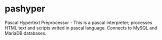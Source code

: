 pashyper
========

Pascal Hypertext Preprocessor - 
This is a pascal interpreter; processes HTML text and scripts writed in pascal language. Connects to MySQL and MariaDB databases.

